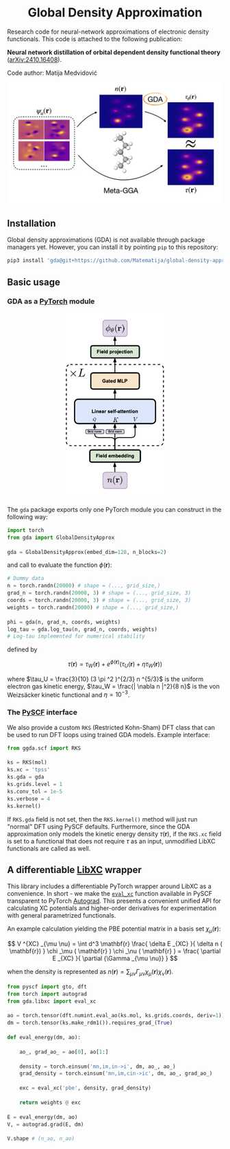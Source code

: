 # <h1 align='center'>Global Density Approximation</h1>

Research code for neural-network approximations of electronic density functionals. This code is attached to the following publication:

**Neural network distillation of orbital dependent density functional theory** ([arXiv:2410.16408](https://arxiv.org/abs/2410.16408)).

Code author: Matija Medvidović

<center>
    <img src="./images/workflow.png" alt="workflow" class="center" width="800"/>
</center>

## Installation

Global density approximations (GDA) is not available through package managers yet. However, you can install it by pointing `pip` to this repository:

```bash
pip3 install 'gda@git+https://github.com/Matematija/global-density-approximation.git'
```

## Basic usage

### GDA as a [PyTorch](https://pytorch.org/) module

<center>
    <img src="./images/diagram.png" alt="diagram" class="center" width="250"/>
</center>

The `gda` package exports only one PyTorch module you can construct in the following way:

```python
import torch
from gda import GlobalDensityApprox

gda = GlobalDensityApprox(embed_dim=128, n_blocks=2)
```

and call to evaluate the function $\phi(\mathbf{r})$:

```python
# Dummy data
n = torch.randn(20000) # shape = (..., grid_size,)
grad_n = torch.randn(20000, 3) # shape = (..., grid_size, 3)
coords = torch.randn(20000, 3) # shape = (..., grid_size, 3)
weights = torch.randn(20000) # shape = (..., grid_size,)

phi = gda(n, grad_n, coords, weights)
log_tau = gda.log_tau(n, grad_n, coords, weights)
# Log-tau implemented for numerical stability
```

defined by

$$
\tau ( \mathbf{r} ) = \tau _W ( \mathbf{r} ) + e^{ \phi ( \mathbf{r} ) } \left( \tau _U ( \mathbf{r} ) + \eta \tau _W ( \mathbf{r} ) \right)
$$

where $\tau_U = \frac{3}{10} (3 \pi ^2 )^{2/3} n ^{5/3}$ is the uniform electron gas kinetic energy, $\tau_W = \frac{| \nabla n |^2}{8 n}$ is the von Weizsäcker kinetic functional and $\eta = 10^{-3}$.

### The [PySCF](https://pyscf.org/) interface

We also provide a custom `RKS` (Restricted Kohn-Sham) DFT class that can be used to run DFT loops using trained GDA models. Example interface: 

```python
from ggda.scf import RKS

ks = RKS(mol)
ks.xc = 'tpss'
ks.gda = gda
ks.grids.level = 1
ks.conv_tol = 1e-5
ks.verbose = 4
ks.kernel()
```

If `RKS.gda` field is not set, then the `RKS.kernel()` method will just run "normal" DFT using PySCF defaults. Furthermore, since the GDA approximation only models the kinetic energy density $\tau (\mathbf{r})$, if the `RKS.xc` field is set to a functional that does not require $\tau$ as an input, unmodified LibXC functionals are called as well.

## A differentiable [LibXC](https://libxc.gitlab.io/) wrapper

This library includes a differentiable PyTorch wrapper around LibXC as a convenience. In short - we make the [`eval_xc`](https://github.com/pyscf/pyscf/blob/f2c2d3f963916fb64ae77241f1b44f24fa484d96/pyscf/dft/libxc.py#L684) function available in PySCF transparent to PyTorch [Autograd](https://pytorch.org/docs/stable/autograd.html). This presents a convenient unified API for calculating XC potentials and higher-order derivatives for experimentation with general parametrized functionals.

An example calculation yielding the PBE potential matrix in a basis set $\chi _\mu (\mathbf{r})$:

$$
V ^{XC} _{\mu \nu} = \int d^3 \mathbf{r} \frac{ \delta E _{XC} }{ \delta n ( \mathbf{r}) } \chi _\mu ( \mathbf{r} ) \chi _\nu ( \mathbf{r} ) = \frac{ \partial E _{XC} }{ \partial {\Gamma _{\mu \nu}} }
$$

when the density is represented as $n (\mathbf{r}) = \sum _{\mu \nu} \Gamma _{\mu \nu} \chi _\mu (\mathbf{r}) \chi _\nu (\mathbf{r})$.

```python
from pyscf import gto, dft
from torch import autograd
from gda.libxc import eval_xc

ao = torch.tensor(dft.numint.eval_ao(ks.mol, ks.grids.coords, deriv=1))
dm = torch.tensor(ks.make_rdm1()).requires_grad_(True)

def eval_energy(dm, ao):

    ao_, grad_ao_ = ao[0], ao[1:]

    density = torch.einsum('mn,im,in->i', dm, ao_, ao_)
    grad_density = torch.einsum('mn,im,cin->ic', dm, ao_, grad_ao_)

    exc = eval_xc('pbe', density, grad_density)

    return weights @ exc

E = eval_energy(dm, ao)
V, = autograd.grad(E, dm)

V.shape # (n_ao, n_ao)
```